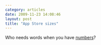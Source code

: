 ```yaml
---
category: articles
date: 2009-11-23 14:08:46
layout: post
title: "App Store sizes"
---
```


<p>Who needs words when you have <a href="http://www.lukew.com/ff/entry.asp?946">numbers</a>?</p>
